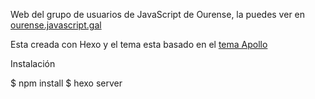 Web del grupo de usuarios de JavaScript de Ourense, la puedes ver en [ourense.javascript.gal](http://ourense.javascript.gal)

Esta creada con Hexo y el tema esta basado en el [tema Apollo](https://github.com/pinggod/hexo-theme-apollo)

Instalación

$ npm install
$ hexo server

